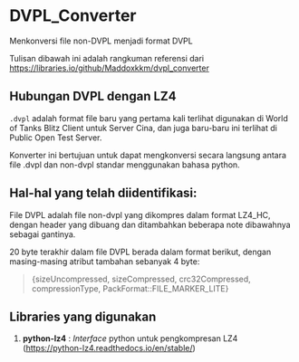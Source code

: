 # DVPL_Converter
Menkonversi file non-DVPL menjadi format DVPL

Tulisan dibawah ini adalah rangkuman referensi dari https://libraries.io/github/Maddoxkkm/dvpl_converter

## Hubungan DVPL dengan LZ4
`.dvpl` adalah format file baru yang pertama kali terlihat digunakan di World of Tanks Blitz Client untuk Server Cina, dan juga baru-baru ini terlihat di Public Open Test Server.

Konverter ini bertujuan untuk dapat mengkonversi secara langsung antara file .dvpl dan non-dvpl standar menggunakan bahasa python.

## Hal-hal yang telah diidentifikasi:
File DVPL adalah file non-dvpl yang dikompres dalam format LZ4_HC, dengan header yang dibuang dan ditambahkan beberapa note dibawahnya sebagai gantinya.

20 byte terakhir dalam file DVPL berada dalam format berikut, dengan masing-masing atribut tambahan sebanyak 4 byte:

> {sizeUncompressed, 
> sizeCompressed, 
> crc32Compressed, 
> compressionType,
> PackFormat::FILE_MARKER_LITE}

## Libraries yang digunakan

 1. **python-lz4** : *Interface* python untuk pengkompresan LZ4 (https://python-lz4.readthedocs.io/en/stable/)
